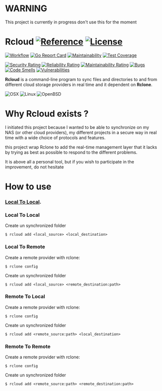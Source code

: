 # WARNING
This project is currently in progress don't use this for the moment

# Rcloud [![Reference](https://pkg.go.dev/badge/github.com/anotherhope/rcloud.svg)](https://pkg.go.dev/github.com/anotherhope/rcloud) [![License](https://img.shields.io:/github/license/anotherhope/rcloud)](https://github.com/anotherhope/rcloud/blob/main/LICENSE.md)

[![Workflow](https://img.shields.io:/github/workflow/status/anotherhope/rcloud/Go)](https://github.com/anotherhope/rcloud/actions/workflows/go.yml)
[![Go Report Card](https://goreportcard.com/badge/github.com/anotherhope/rcloud)](https://goreportcard.com/report/github.com/anotherhope/rcloud)
[![Maintainability](https://api.codeclimate.com/v1/badges/d5102bdf5504b9ce56ce/maintainability)](https://codeclimate.com/github/anotherhope/rcloud/maintainability)
[![Test Coverage](https://api.codeclimate.com/v1/badges/d5102bdf5504b9ce56ce/test_coverage)](https://codeclimate.com/github/anotherhope/rcloud/test_coverage)

[![Security Rating](https://sonarcloud.io/api/project_badges/measure?project=anotherhope_rcloud&metric=security_rating)](https://sonarcloud.io/summary/new_code?id=anotherhope_rcloud)
[![Reliability Rating](https://sonarcloud.io/api/project_badges/measure?project=anotherhope_rcloud&metric=reliability_rating)](https://sonarcloud.io/summary/new_code?id=anotherhope_rcloud)
[![Maintainability Rating](https://sonarcloud.io/api/project_badges/measure?project=anotherhope_rcloud&metric=sqale_rating)](https://sonarcloud.io/summary/new_code?id=anotherhope_rcloud)
[![Bugs](https://sonarcloud.io/api/project_badges/measure?project=anotherhope_rcloud&metric=bugs)](https://sonarcloud.io/summary/new_code?id=anotherhope_rcloud)
[![Code Smells](https://sonarcloud.io/api/project_badges/measure?project=anotherhope_rcloud&metric=code_smells)](https://sonarcloud.io/summary/new_code?id=anotherhope_rcloud)
[![Vulnerabilities](https://sonarcloud.io/api/project_badges/measure?project=anotherhope_rcloud&metric=vulnerabilities)](https://sonarcloud.io/summary/new_code?id=anotherhope_rcloud)

**Rcloud** is a command-line program to sync files and directories to and from different cloud storage providers in real time and it dependent on **Rclone**.

[//]:![Windows](https://img.shields.io/badge/Windows%20(amd%7Carm)-595959?logo=windows&logoColor=F0F0F0)
![OSX](https://img.shields.io/badge/OSX%20(amd%7Carm)-595959?logo=apple&logoColor=F0F0F0)
![Linux](https://img.shields.io/badge/Linux%20(amd%7Carm)-595959?logo=linux&logoColor=F0F0F0)
![OpenBSD](https://img.shields.io/badge/OpenBSD%20(amd%7Carm)-595959?logo=openbsd&logoColor=F0F0F0)

# Why Rcloud exists ?
I initiated this project because I wanted to be able to synchronize on my NAS (or other cloud providers), my different projects in a secure way in real time with a wide choice of protocols and features.

this project wrap Rclone to add the real-time management layer that it lacks by trying as best as possible to respond to the different problems.

It is above all a personal tool, but if you wish to participate in the improvement, do not hesitate

# How to use
### [Local To Local](https://duckduckgo.com "Documentation: Rcloud Local To Local").

### Local To Local
Create un synchronized folder
```
$ rcloud add <local_source> <local_destination>
```
### Local To Remote
Create a remote provider with rclone: 
```
$ rclone config
```
Create un synchronized folder
```
$ rcloud add <local_source> <remote_destination:path>
```
### Remote To Local
Create a remote provider with rclone: 
```
$ rclone config
```
Create un synchronized folder
```
$ rcloud add <remote_source:path> <local_destination>
```
### Remote To Remote
Create a remote provider with rclone: 
```
$ rclone config
```
Create un synchronized folder
```
$ rcloud add <remote_source:path> <remote_destination:path>
```
